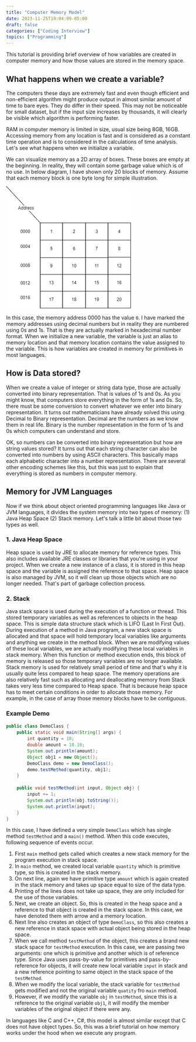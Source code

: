 ```yaml
---
title: "Computer Memory Model"
date: 2023-11-25T19:04:09-05:00
draft: false
categories: ["Coding Interview"]
topics: ["Programming"]
---
```


This tutorial is providing brief overview of how variables are created in computer memory and how those values are stored in the memory space.

<!--more-->

## What happens when we create a variable?
                                                      
The computers these days are extremely fast and even though efficient and non-efficient algorithm might produce output in almost similar amount of time to bare eyes. They do differ in their speed. This may not be noticeable for small dataset, but if the input size increases by thousands, it will clearly be visible which algorithm is performing faster.

RAM in computer memory is limited in size, usual size being 8GB, 16GB. Accessing memory from any location is fast and is considered as a constant time operation and is to considered in the calculations of time analysis. Let's see what happens when we initialize a variable.

We can visualize memory as a 2D array of boxes. These boxes are empty at the beginning. In reality, they will contain some garbage value which is of no use. In below diagram, I have shown only 20 blocks of memory. Assume that each memory block is one byte long for simple illustration.

![Memory Diagram](memory-diagram.jpg "Memory Illustration")

In this case, the memory address 0000 has the value `0`. I have marked the memory addresses using decimal numbers but in reality they are numbered using 0s and 1s. That is they are actually marked in hexadecimal number format. When we initialize a new variable, the variable is just an alias to memory location and that memory location contains the value assigned to the variable. This is how variables are created in memory for primitives in most languages. 

## How is Data stored?

When we create a value of integer or string data type, those are actually converted into binary representation. That is values of 1s and 0s. As you might know, that computers store everything in the form of 1s and 0s. So, there must be some conversion to convert whatever we enter into binary representation. It turns out mathematicians have already solved this using Decimal to Binary representation. Decimal are the numbers as we know them in real life. Binary is the number representation in the form of 1s and 0s which computers can understand and store.

OK, so numbers can be converted into binary representation but how are string values stored? It turns out that each string character can also be converted into numbers by using ASCII characters. This basically maps each alphabetic character into a number representation. There are several other encoding schemes like this, but this was just to explain that everything is stored as numbers in computer memory.

## Memory for JVM Languages

Now if we think about object oriented programming languages like Java or JVM languages, it divides the system memory into two types of memory: (1) Java Heap Space (2) Stack memory. Let's talk a little bit about those two types as well.

### 1. Java Heap Space

Heap space is used by JRE to allocate memory for reference types. This also includes available JRE classes or libraries that you're using in your project. When we create a new instance of a class, it is stored in this heap space and the variable is assigned the reference to that space. Heap space is also managed by JVM, so it will clean up those objects which are no longer needed. That's part of garbage collection process.

### 2. Stack 

Java stack space is used during the execution of a function or thread. This stored temporary variables as well as references to objects in the heap space. This is simple data structure stack which is LIFO (Last In First Out). During execution of a method in Java program, a new stack space is allocated and that space will hold temporary local variables like arguments and anything we create in the method block. When we are modifying values of these local variables, we are actually modifying these local variables in stack memory. When this function or method execution ends, this block of memory is released so those temporary variables are no longer available. Stack memory is used for relatively small period of time and that's why it is usually quite less compared to heap space. The memory operations are also relatively fast such as allocating and deallocating memory from Stack takes very less time compared to Heap space. That is because heap space has to meet certain conditions in order to allocate those memory. For example, in the case of array those memory blocks have to be contiguous.

### Example Demo

```java
public class DemoClass {
    public static void main(String[] args) {
        int quantity = 10;
        double amount = 10.10;
        System.out.println(amount);
        Object obj1 = new Object();
        DemoClass demo = new DemoClass();
        demo.testMethod(quantity, obj1);
    }

    public void testMethod(int input, Object obj) {
        input += 1;
        System.out.println(obj.toString());
        System.out.println(input);
    }
}
```

In this case, I have defined a very simple `DemoClass` which has single method `testMethod` and a `main()` method. When this code executes, following sequence of events occur.

1. First `main` method gets called which creates a new stack memory for the program execution in stack space.
2. In `main` method, we created local variable `quantity` which is primitive type, so this is created in the stack memory.
3. On next line, again we have primitive type `amount` which is again created in the stack memory and takes up space equal to size of the data type.
4. Printing of the lines does not take up space, they are only included for the use of those variables.
5. Next, we create an object. So, this is created in the heap space and a reference to that object is created in the stack space. In this case, we have denoted them with arrow and a memory location.
6. Next line also creates an object of type `DemoClass`, so this also creates a new reference in stack space with actual object being stored in the heap space.
7. When we call method `testMethod` of the object, this creates a brand new stack space for `testMethod` execution. In this case, we are passing two arguments: one which is primitive and another which is of reference type. Since Java uses pass-by-value for primitives and pass-by-reference for objects, it will create new local variable `input` in stack and a new reference pointing to same object in the stack space of the `testMethod`.
8. When we modify the local variable, the stack variable for `testMethod` gets modified and not the original variable `quatity` fro `main` method.
9. However, if we modify the variable `obj` in `testMethod`, since this is a reference to the original variable `obj1`, it will modify the member variables of the original object if there were any.

In languages like C and C++, C#, this model is almost similar except that C does not have object types.
So, this was a brief tutorial on how memory works under the hood when we execute any program.


